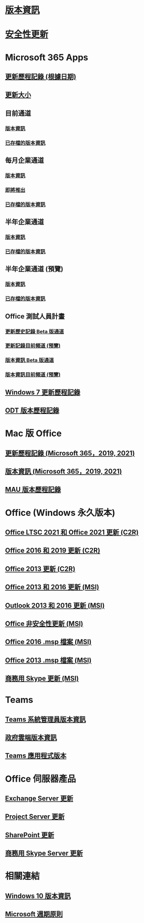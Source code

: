 # [版本資訊](release-notes-microsoft365-apps.md)
# [安全性更新](microsoft365-apps-security-updates.md)
# Microsoft 365 Apps
## [更新歷程記錄 (根據日期)](update-history-microsoft365-apps-by-date.md)
## [更新大小](download-sizes-microsoft365-apps-updates.md)

## 目前通道
### [版本資訊](current-channel.md)
### [已存檔的版本資訊](monthly-channel-archived.md)

## 每月企業通道
### [版本資訊](monthly-enterprise-channel.md)
### [即將推出](monthly-enterprise-channel-coming-soon.md)
### [已存檔的版本資訊](monthly-enterprise-channel-archived.md)

## 半年企業通道
### [版本資訊](semi-annual-enterprise-channel.md)
### [已存檔的版本資訊](semi-annual-enterprise-channel-archived.md)



## 半年企業通道 (預覽)
### [版本資訊](semi-annual-enterprise-channel-preview.md)
### [已存檔的版本資訊](semi-annual-enterprise-channel-preview-archived.md)



## Office 測試人員計畫  
### [更新歷史記錄 Beta 版通道](Update-history-beta-channel.md)
### [更新記錄目前頻道 (預覽)](update-history-current-channel-preview.md)
### [版本資訊 Beta 版通道](beta-channel.md)
### [版本資訊目前頻道 (預覽)](current-channel-preview.md)

## [Windows 7 更新歷程記錄](update-history-office-Win7.md)

## [ODT 版本歷程記錄](ODT-release-history.md)

# Mac 版 Office
## [更新歷程記錄 (Microsoft 365，2019, 2021)](update-history-office-for-mac.md)
## [版本資訊 (Microsoft 365，2019, 2021)](release-notes-office-for-mac.md)
## [MAU 版本歷程記錄](release-history-microsoft-autoupdate.md)

# Office (Windows 永久版本)
## [Office LTSC 2021 和 Office 2021 更新 (C2R)](update-history-office-2021.md)
## [Office 2016 和 2019 更新 (C2R)](update-history-office-2019.md)
## [Office 2013 更新 (C2R)](update-history-office-2013.md)
## [Office 2013 和 2016 更新 (MSI)](office-updates-msi.md)
## [Outlook 2013 和 2016 更新 (MSI)](outlook-updates-msi.md)
## [Office 非安全性更新 (MSI)](office-MSI-non-security-updates.md)
## [Office 2016 .msp 檔案 (MSI)](msp-files-office-2016.md)
## [Office 2013 .msp 檔案 (MSI)](msp-files-office-2013.md)
## [商務用 Skype 更新 (MSI)](/SkypeForBusiness/sfb-client-updates)

# Teams
## [Teams 系統管理員版本資訊](teams-admin.md)
## [政府雲端版本資訊](GovernmentChannel.md)
## [Teams 應用程式版本](Teams-App-Versioning.md)

# Office 伺服器產品
## [Exchange Server 更新](/Exchange/new-features/build-numbers-and-release-dates)
## [Project Server 更新](project-server-updates.md)
## [SharePoint 更新](sharepoint-updates.md)
## [商務用 Skype Server 更新](/SkypeForBusiness/sfb-server-updates)

# 相關連結
## [Windows 10 版本資訊](/windows/release-health/release-information)
## [Microsoft 週期原則](https://support.microsoft.com/lifecycle)